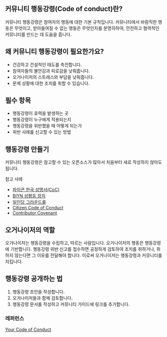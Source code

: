 ## 커뮤니티 행동강령(Code of conduct)란?

커뮤니티 행동강령은 참여자의 행동에 대한 기본 규칙입니다. 커뮤니티에서 바람직한 행동은 무엇이고, 받아들여질 수 없는 행동은 무엇인지를 분명히하여, 안전하고 협력적인 커뮤니티를 만드는 데 도움을 줍니다. 

## 왜 커뮤니티 행동강령이 필요한가요?
* 건강하고 건설적인 태도를 촉진합니다. 
* 참여자들의 불안감과 피로감을 낮춰줍니다.
* 오거나이저의 스트레스와 부담을 낮춰줍니다.
* 문제 상황에 대한 조치를 취할 수 있습니다.

## 필수 항목
* 행동강령이 효력을 발생하는 곳
* 행동강령이 누구에게 적용되는지
* 행동강령을 위반했을 때 어떻게 되는가
* 위반 사례를 신고할 수 있는 방법

## 행동강령 만들기
커뮤니티 행동강령은 참고할 수 있는 오픈소스가 많아서 처음부터 새로 작성하지 않아도 됩니다.  

참고 사례
* [파이콘 한국 성명서(CoC)](https://www.pycon.kr/coc)
* [BIYN 성평등 장치](https://docs.google.com/document/d/1_Jqn-23HC3KQefhaslzhMltHjMmZNASMk5ahCNdFxak/edit)
* [일인당 그라운드룰](https://alone.parti.xyz/posts/27037)
* [Citizen Code of Conduct](http://citizencodeofconduct.org)
* [Contributor Covenant](https://www.contributor-covenant.org/)


## 오거나이저의 역할
오거나이저는 행동강령을 수립하고, 따르는 사람입니다. 오거나이저의 행동은 행동강령에 기반합니다. 행동강령 위반 신고를 접수하면 공정하게 검토하여 조치를 취하거나, 취하지 않는다면 그 이유를 전달해야 합니다. 이로써 오거나이저는 행동강령과 커뮤니티를 지킵니다. 

## 행동강령 공개하는 법 
1. 행동강령 초안을 작성합니다.
2. 오거나이저들과 함께 검토합니다.
3. 행동강령 문서를 작성하고 커뮤니티 가이드에 링크를 추가합니다.

### 레퍼런스
[Your Code of Conduct](https://opensource.guide/code-of-conduct/)
